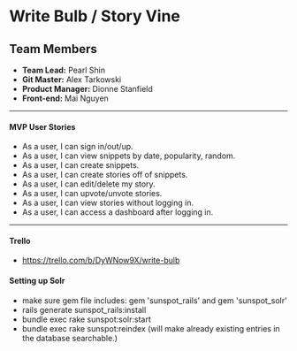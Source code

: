 <i class="icon-pencil"></i> Write Bulb / Story Vine
===================

Team Members
-------------
* **Team Lead:** Pearl Shin
* **Git Master:** Alex Tarkowski
* **Product Manager:** Dionne Stanfield
* **Front-end:** Mai Nguyen

----------

#### MVP User Stories

* As a user, I can sign in/out/up.
* As a user, I can view snippets by date, popularity, random.
* As a user, I can create snippets.
* As a user, I can create stories off of snippets.
* As a user, I can edit/delete my story.
* As a user, I can upvote/unvote stories.
* As a user, I can view stories without logging in.
* As a user, I can access a dashboard after logging in.

----------

#### Trello

* https://trello.com/b/DyWNow9X/write-bulb

#### Setting up Solr
- make sure gem file includes: gem 'sunspot_rails' and gem 'sunspot_solr'
- rails generate sunspot_rails:install
- bundle exec rake sunspot:solr:start
- bundle exec rake sunspot:reindex (will make already existing entries in the database searchable.)




